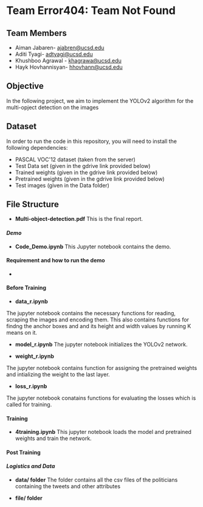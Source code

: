 # Team Error404: Team Not Found

## Team Members
* Aiman Jabaren- ajabren@ucsd.edu
* Aditi Tyagi- adtyagi@ucsd.edu
* Khushboo Agrawal - khagrawa@ucsd.edu
* Hayk Hovhannisyan- hhovhann@ucsd.edu

## Objective
In the following project, we aim to implement the YOLOv2 algorithm for the multi-opject detection on the images

## Dataset
In order to run the code in this repository, you will need to install the following dependencies:
* PASCAL VOC'12 dataset (taken from the server)
* Test Data set (given in the gdrive link provided below)
* Trained weights (given in the gdrive link provided below)
* Pretrained weights (given in the gdrive link provided below)
* Test images (given in the Data folder)

## File Structure

* **Multi-object-detection.pdf**
This is the final report. 

#### _Demo_
* **Code_Demo.ipynb**
This Jupyter notebook contains the demo.  

#### Requirement and how to run the demo 
* 

#### Before Training 
* **data_r.ipynb**

The jupyter notebook contains the necessary functions for reading, scraping the images and encoding them. This also contains functions for findng the anchor boxes and and its height and width values by running K means on it.

* **model_r.ipynb**
The jupyter notebook initializes the YOLOv2 network.

* **weight_r.ipynb**

The jupyter notebook contains function for assigning the pretrained weights and intializing the weight to the last layer.

* **loss_r.ipynb**

The jupyter notebook conatains functions for evaluating the losses which is called for training.

#### Training
* **4training.ipynb**
This jupyter notebook loads the model and pretrained weights and train the network. 

#### Post Training


#### _Logistics and Data_

* **data/ folder**
The folder contains all the csv files of the politicians containing the tweets and other attributes

* **file/ folder**
